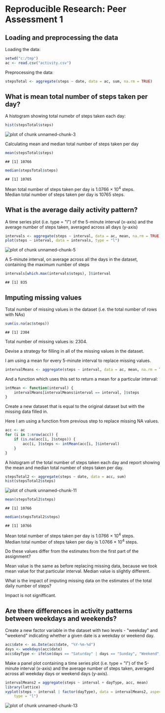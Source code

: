 Reproducible Research: Peer Assessment 1
========================================================

Loading and preprocessing the data
----------------------------------

Loading the data:

```r
setwd("c:/tmp")
ac <- read.csv("activity.csv")
```


Preprocessing the data:

```r
stepsTotal <- aggregate(steps ~ date, data = ac, sum, na.rm = TRUE)
```


What is mean total number of steps taken per day?
-------------------------------------------------

A histogram showing total numebr of steps taken each day:

```r
hist(stepsTotal$steps)
```

![plot of chunk unnamed-chunk-3](figure/unnamed-chunk-3.png) 


Calculating mean and median total number of steps taken per day

```r
mean(stepsTotal$steps)
```

```
## [1] 10766
```

```r
median(stepsTotal$steps)
```

```
## [1] 10765
```


Mean total number of steps taken per day is 1.0766 &times; 10<sup>4</sup> steps.  
Median total number of steps taken per day is 10765 steps.
    
What is the average daily activity pattern?
-------------------------------------------

A time series plot (i.e. type = "l") of the 5-minute interval (x-axis) and the average number of steps taken, averaged across all days (y-axis)


```r
intervals <- aggregate(steps ~ interval, data = ac, mean, na.rm = TRUE)
plot(steps ~ interval, data = intervals, type = "l")
```

![plot of chunk unnamed-chunk-5](figure/unnamed-chunk-5.png) 


A 5-minute interval, on average across all the days in the dataset, containing the maximum number of steps


```r
intervals[which.max(intervals$steps), ]$interval
```

```
## [1] 835
```


Imputing missing values
-----------------------

Total number of missing values in the dataset (i.e. the total number of rows with NAs)


```r
sum(is.na(ac$steps))
```

```
## [1] 2304
```


Total number of missing values is: 2304.

Devise a strategy for filling in all of the missing values in the dataset.

I am using a mean for every 5-minute interval to replace missing values. 

```r
intervalMeans <- aggregate(steps ~ interval, data = ac, mean, na.rm = TRUE)
```


And a function which uses this set to return a mean for a particular interval:


```r
intMean <- function(interval) {
    intervalMeans[intervalMeans$interval == interval, ]$steps
}
```


Create a new dataset that is equal to the original dataset but with the missing data filled in.

Here I am using a function from previous step to replace missing NA values.


```r
acc <- ac
for (i in 1:nrow(acc)) {
    if (is.na(acc[i, ]$steps)) {
        acc[i, ]$steps <- intMean(acc[i, ]$interval)
    }
}
```


A histogram of the total number of steps taken each day and report showing the mean and median total number of steps taken per day. 


```r
stepsTotal2 <- aggregate(steps ~ date, data = acc, sum)
hist(stepsTotal2$steps)
```

![plot of chunk unnamed-chunk-11](figure/unnamed-chunk-11.png) 

```r
mean(stepsTotal2$steps)
```

```
## [1] 10766
```

```r
median(stepsTotal2$steps)
```

```
## [1] 10766
```


Mean total number of steps taken per day is 1.0766 &times; 10<sup>4</sup> steps.  
Median total number of steps taken per day is 1.0766 &times; 10<sup>4</sup> steps.

Do these values differ from the estimates from the first part of the assignment? 

Mean value is the same as before replacing missing data, because we took mean value for that particular interval. Median value is slightly different.

What is the impact of imputing missing data on the estimates of the total daily number of steps?

Impact is not signifficant.

Are there differences in activity patterns between weekdays and weekends?
-------------------------------------------------------------------------

Create a new factor variable in the dataset with two levels - "weekday" and "weekend" indicating whether a given date is a weekday or weekend day.


```r
acc$date <- as.Date(acc$date, "%Y-%m-%d")
days <- weekdays(acc$date)
acc$dayType <- ifelse(days == "Saturday" | days == "Sunday", "Weekend", "Weekday")
```


Make a panel plot containing a time series plot (i.e. type = "l") of the 5-minute interval (x-axis) and the average number of steps taken, averaged across all weekday days or weekend days (y-axis).



```r
intervalMeans2 = aggregate(steps ~ interval + dayType, acc, mean)
library(lattice)
xyplot(steps ~ interval | factor(dayType), data = intervalMeans2, aspect = 1/2, 
    type = "l")
```

![plot of chunk unnamed-chunk-13](figure/unnamed-chunk-13.png) 

